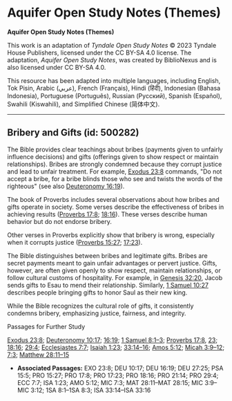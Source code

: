 # Aquifer Open Study Notes (Themes)

**Aquifer Open Study Notes (Themes)**

This work is an adaptation of *Tyndale Open Study Notes* © 2023 Tyndale House Publishers, licensed under the CC BY\-SA 4\.0 license. The adaptation, *Aquifer Open Study Notes*, was created by BiblioNexus and is also licensed under CC BY\-SA 4\.0\.

This resource has been adapted into multiple languages, including English, Tok Pisin, Arabic (عربي), French (Français), Hindi (हिंदी), Indonesian (Bahasa Indonesia), Portuguese (Português), Russian (Русский), Spanish (Español), Swahili (Kiswahili), and Simplified Chinese (简体中文).



--------------------------------

## Bribery and Gifts (id: 500282)

The Bible provides clear teachings about bribes (payments given to unfairly influence decisions) and gifts (offerings given to show respect or maintain relationships). Bribes are strongly condemned because they corrupt justice and lead to unfair treatment. For example, [Exodus 23:8](https://ref.ly/Exod23:8) commands, "Do not accept a bribe, for a bribe blinds those who see and twists the words of the righteous" (see also [Deuteronomy 16:19](https://ref.ly/Deut16:19)).

The book of Proverbs includes several observations about how bribes and gifts operate in society. Some verses describe the effectiveness of bribes in achieving results ([Proverbs 17:8](https://ref.ly/Prov17:8); [18:16](https://ref.ly/Prov18:16)). These verses describe human behavior but do not endorse bribery.

Other verses in Proverbs explicitly show that bribery is wrong, especially when it corrupts justice ([Proverbs 15:27](https://ref.ly/Prov15:27); [17:23](https://ref.ly/Prov17:23)).

The Bible distinguishes between bribes and legitimate gifts. Bribes are secret payments meant to gain unfair advantages or pervert justice. Gifts, however, are often given openly to show respect, maintain relationships, or follow cultural customs of hospitality. For example, in [Genesis 32:20](https://ref.ly/Gen32:20), Jacob sends gifts to Esau to mend their relationship. Similarly, [1 Samuel 10:27](https://ref.ly/1Sam10:27) describes people bringing gifts to honor Saul as their new king.

While the Bible recognizes the cultural role of gifts, it consistently condemns bribery, emphasizing justice, fairness, and integrity.

Passages for Further Study

[Exodus 23:8](https://ref.ly/Exod23:8); [Deuteronomy 10:17](https://ref.ly/Deut10:17); [16:19](https://ref.ly/Deut16:19); [1 Samuel 8:1–3](https://ref.ly/1Sam8:1-1Sam8:3); [Proverbs 17:8](https://ref.ly/Prov17:8), [23](https://ref.ly/Prov17:23); [18:16](https://ref.ly/Prov18:16); [29:4](https://ref.ly/Prov29:4); [Ecclesiastes 7:7](https://ref.ly/Eccl7:7); [Isaiah 1:23](https://ref.ly/Isa1:23); [33:14–16](https://ref.ly/Isa33:14-Isa33:16); [Amos 5:12](https://ref.ly/Amos5:12); [Micah 3:9–12](https://ref.ly/Mic3:9-Mic3:12); [7:3](https://ref.ly/Mic7:3); [Matthew 28:11–15](https://ref.ly/Matt28:11-Matt28:15)

* **Associated Passages:** EXO 23:8; DEU 10:17; DEU 16:19; DEU 27:25; PSA 15:5; PRO 15:27; PRO 17:8; PRO 17:23; PRO 18:16; PRO 21:14; PRO 29:4; ECC 7:7; ISA 1:23; AMO 5:12; MIC 7:3; MAT 28:11–MAT 28:15; MIC 3:9–MIC 3:12; 1SA 8:1–1SA 8:3; ISA 33:14–ISA 33:16

